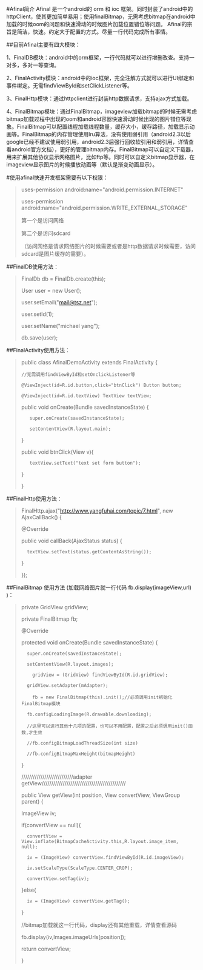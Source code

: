 #Afinal简介
Afinal 是一个android的 orm 和 ioc 框架。同时封装了android中的httpClient，使其更加简单易用；使用finalBitmap，无需考虑bitmap在android中加载的时候oom的问题和快速滑动的时候图片加载位置错位等问题。
Afinal的宗旨是简洁，快速。约定大于配置的方式。尽量一行代码完成所有事情。

##目前Afinal主要有四大模块：

1、FinalDB模块：android中的orm框架，一行代码就可以进行增删改查。支持一对多，多对一等查询。

2、FinalActivity模块：android中的ioc框架，完全注解方式就可以进行UI绑定和事件绑定。无需findViewById和setClickListener等。

3、FinalHttp模块：通过httpclient进行封装http数据请求，支持ajax方式加载。

4、FinalBitmap模块：通过FinalBitmap，imageview加载bitmap的时候无需考虑bitmap加载过程中出现的oom和android容器快速滑动时候出现的图片错位等现象。FinalBitmap可以配置线程加载线程数量，缓存大小，缓存路径，加载显示动画等。FinalBitmap的内存管理使用lru算法，没有使用弱引用（android2.3以后google已经不建议使用弱引用，android2.3后强行回收软引用和弱引用，详情查看android官方文档），更好的管理bitmap内存。FinalBitmap可以自定义下载器，用来扩展其他协议显示网络图片，比如ftp等。同时可以自定义bitmap显示器，在imageview显示图片的时候播放动画等（默认是渐变动画显示）。

#使用afinal快速开发框架需要有以下权限：

>uses-permission android:name="android.permission.INTERNET" 
>
>uses-permission android:name="android.permission.WRITE_EXTERNAL_STORAGE" 
>
>第一个是访问网络
>
>第二个是访问sdcard
>
>（访问网络是请求网络图片的时候需要或者是http数据请求时候需要，访问sdcard是图片缓存的需要）。


##FinalDB使用方法：

>FinalDb db = FinalDb.create(this);
>                        
>User user = new User();
>
>user.setEmail("mail@tsz.net");
>
>user.setId(1);
>
>user.setName("michael yang");
>
>db.save(user);

##FinalActivity使用方法：


>public class AfinalDemoActivity extends FinalActivity {
>
>     //无需调用findViewById和setOnclickListener等
>
>     @ViewInject(id=R.id.button,click="btnClick") Button button;
>
>     @ViewInject(id=R.id.textView) TextView textView;
>       
>    public void onCreate(Bundle savedInstanceState) {
>
>        super.onCreate(savedInstanceState);
>
>        setContentView(R.layout.main);
>
>    }
>  
>    public void btnClick(View v){
>
>        textView.setText("text set form button");
>
>   }
>
>}

##FinalHttp使用方法：

>FinalHttp.ajax("http://www.yangfuhai.com/topic/7.html", new AjaxCallBack() {
>
>	@Override
>
>	public void callBack(AjaxStatus status) {
>
>		textView.setText(status.getContentAsString());
>
>	}
>
>});

##FinalBitmap 使用方法 (加载网络图片就一行代码 fb.display(imageView,url) )：

>    private GridView gridView;
>
>	private FinalBitmap fb;
>
>	@Override
>
>	protected void onCreate(Bundle savedInstanceState) {
>
>		super.onCreate(savedInstanceState);
>
>		setContentView(R.layout.images);
>		
>		  gridView = (GridView) findViewById(R.id.gridView);
>
>		gridView.setAdapter(mAdapter);
>		
>		  fb = new FinalBitmap(this).init();//必须调用init初始化FinalBitmap模块
>
>		fb.configLoadingImage(R.drawable.downloading);
>
>		//这里可以进行其他十几项的配置，也可以不用配置，配置之后必须调用init()函数,才生效
>
>		//fb.configBitmapLoadThreadSize(int size)
>
>		//fb.configBitmapMaxHeight(bitmapHeight)
>
>	}
>
>
>///////////////////////////adapter getView////////////////////////////////////////////
>
> public View getView(int position, View convertView, ViewGroup parent) {
>
>	ImageView iv;
>
>	if(convertView == null){
>
>	    convertView = View.inflate(BitmapCacheActivity.this,R.layout.image_item, null);
>
>	    iv = (ImageView) convertView.findViewById(R.id.imageView);
>
>	    iv.setScaleType(ScaleType.CENTER_CROP);
>
>	    convertView.setTag(iv);
>
>	}else{
>
>	    iv = (ImageView) convertView.getTag();
>
>	}
>
>	//bitmap加载就这一行代码，display还有其他重载，详情查看源码
>
>	fb.display(iv,Images.imageUrls[position]);
>
>	return convertView;
>
>}
>

